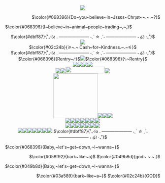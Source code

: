 <p align="center">
  <a href="https://visitcount.itsvg.in"> <br />
   <img src="https://visitcount.itsvg.in/api?id=maoooww&label=%E2%82%8A%CB%9A%E2%8A%B9%20%F0%90%82%AF&color=3&icon=9&pretty=false" /> <br />
    </a>
  <p align="right">
 $\color{#068396}{Do~you~believe~in~Jɛsʋs~Chr¡st~~.~.~?}$<br />
  <p align="left">
   $\color{#068396}{I~believe~in~animal~people~trading~,~,}$<br />
   <p align="center">
  $\color{#dbff87}{˚₊‧꒰ა . ——————— ˗ˏˋ ✮ ˎˊ˗ ——————— ˖ ໒꒱ ‧₊˚}$<br />
     
   </a>
   <image src="https://file.garden/ZlTvQTBYblwbIgy5/Jade%20Harley%20Graphic" /> <br />
   $\color{#02c24b}{⚞~.~.Cash~for~Kindness.~.~⚟}$<br />
   $\color{#dbff87}{˚₊‧꒰ა . ——————— ˗ˏˋ ✮ ˎˊ˗ ——————— ˖ ໒꒱ ‧₊˚}$<br />
    $\color{#068396}{Rentry~⤤}$<a href="https://rentry.co/silliestgirllever"><img src="https://file.garden/ZlTvQTBYblwbIgy5/irradiated%20meat"></a>$\color{#068396}{⤣~Rentry}$ <br />
     <image src="https://y2k.neocities.org/blinkiez/tumblr_inline_pcjgfgLB8k1vss73l_1280.gif" /><image src="https://y2k.neocities.org/blinkiez/tumblr_static_2t7sq9cajzokc0scswkc8go8w.gif" /><image src="https://y2k.neocities.org/blinkiez/1564055h9zarit76d.gif"/><image src="https://y2k.neocities.org/blinkiez/newbatch/Blinkie_144__site_.gif"/> <br />
<image src="https://blinkies.cafe/b/display/0046-leo.gif" /><image src="https://blinkies.cafe/b/display/0124-stars.gif" /><img src="https://file.garden/ZlTvQTBYblwbIgy5/Arospec%20blinkie" width="128" height="21"><image src="https://adriansblinkiecollection.neocities.org/z3.gif" /><br />
<img src="https://file.garden/ZlTvQTBYblwbIgy5/Awoooo%20blinkie" width="145"><img src="https://file.garden/ZlTvQTBYblwbIgy5/The%20Hoosiers%20Blinkies"><img src="https://file.garden/ZlTvQTBYblwbIgy5/Frutiger%20Metro%20Blinkie"><img src="https://file.garden/ZlTvQTBYblwbIgy5/Type%20O%20Neg%20Blinkie"><br />
<image src="https://file.garden/ZlTvQTBYblwbIgy5/two%20biting" /><image src="https://file.garden/ZlTvQTBYblwbIgy5/Annoying%20dog%20stamp" /><image src="https://file.garden/ZlTvQTBYblwbIgy5/in%20snow" /><image src="https://file.garden/ZlTvQTBYblwbIgy5/Jack%20Stauber" /><image src="https://file.garden/ZlTvQTBYblwbIgy5/Jade%20Harley%20Stamp" /><image src="https://file.garden/ZlTvQTBYblwbIgy5/juggalo%20%3Ap" /><image src="https://y2k.neocities.org/stamps2/stars_stamp_by_vcrbit-dbzdxlc.png" /> <br />
<img src="https://file.garden/ZlTvQTBYblwbIgy5/Saturn"><img src="https://shishka.neocities.org/shishka/img/stamps/38.png"><img src="https://file.garden/ZlTvQTBYblwbIgy5/0b220424.gif"><img src="https://file.garden/ZlTvQTBYblwbIgy5/Machine%20Girl%20stamp"><img src="https://file.garden/ZlTvQTBYblwbIgy5/Ghoulia%20Yelps%20Stamp"><img src="https://file.garden/ZlTvQTBYblwbIgy5/Goosebumps%20stamp"><img src="https://file.garden/ZlTvQTBYblwbIgy5/Wolf%20jaw%20stamp"><br />
<img src="https://file.garden/ZlTvQTBYblwbIgy5/Homestuck%20Emoticon%20Stamp"><img src="https://file.garden/ZlTvQTBYblwbIgy5/Drawing%20in%20Math%20class%20stamp"><img src="https://file.garden/ZlTvQTBYblwbIgy5/Frankie%20Stein%20Stamp"><img src="https://file.garden/ZlTvQTBYblwbIgy5/Nepeta%20%3A33%20Stamp"><img src="https://file.garden/ZlTvQTBYblwbIgy5/Maka%20Stamp"><img src="https://supplies.ju.mp/assets/images/gallery01/a7d03b9b_original.gif?v=6a50b904"><img src="https://file.garden/ZlTvQTBYblwbIgy5/Space">  
$\color{#dbff87}{˚₊‧꒰ა . ——————— ˗ˏˋ ✮ ˎˊ˗ ——————— ˖ ໒꒱ ‧₊˚}$<br />
   <p align="left">
$\color{#068396}{Baby,~let's~get~down,~I~wanna~}$<br />
 <p align="right">
 $\color{#058f92}{bark~like~a}$ $\color{#049b8d}{god~.~.~.}$ <br />
    <p align="left">
$\color{#049b8d}{Baby,~let's~get~down,~I~wanna~}$<br />
 <p align="right">
 $\color{#03a589}{bark~like~a~}$ $\color{#02c24b}{GOD}$<br />
   <p align="center">
 </div>

